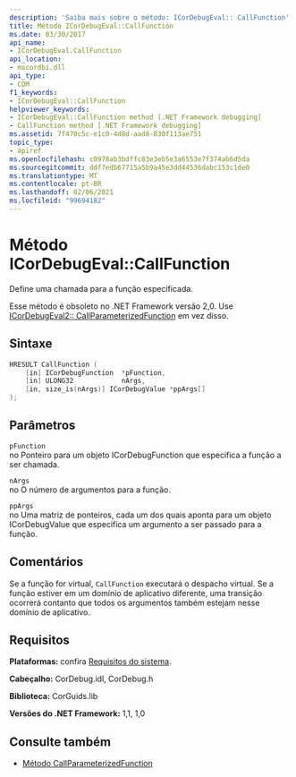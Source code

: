 ```yaml
---
description: 'Saiba mais sobre o método: ICorDebugEval:: CallFunction'
title: Método ICorDebugEval::CallFunction
ms.date: 03/30/2017
api_name:
- ICorDebugEval.CallFunction
api_location:
- mscordbi.dll
api_type:
- COM
f1_keywords:
- ICorDebugEval::CallFunction
helpviewer_keywords:
- ICorDebugEval::CallFunction method [.NET Framework debugging]
- CallFunction method [.NET Framework debugging]
ms.assetid: 7f470c5c-e1c0-4d8d-aad8-830f113ae751
topic_type:
- apiref
ms.openlocfilehash: c0978ab3bdffc83e3eb5e3a6553e7f374ab6d5da
ms.sourcegitcommit: ddf7edb67715a5b9a45e3dd44536dabc153c1de0
ms.translationtype: MT
ms.contentlocale: pt-BR
ms.lasthandoff: 02/06/2021
ms.locfileid: "99694182"
---
```

# <a name="icordebugevalcallfunction-method"></a>Método ICorDebugEval::CallFunction

Define uma chamada para a função especificada.

Esse método é obsoleto no .NET Framework versão 2,0. Use [ICorDebugEval2:: CallParameterizedFunction](icordebugeval2-callparameterizedfunction-method.md) em vez disso.

## <a name="syntax"></a>Sintaxe

```cpp
HRESULT CallFunction (
    [in] ICorDebugFunction  *pFunction,
    [in] ULONG32            nArgs,
    [in, size_is(nArgs)] ICorDebugValue *ppArgs[]
);
```

## <a name="parameters"></a>Parâmetros

`pFunction`\
no Ponteiro para um objeto ICorDebugFunction que especifica a função a ser chamada.

`nArgs`\
no O número de argumentos para a função.

`ppArgs`\
no Uma matriz de ponteiros, cada um dos quais aponta para um objeto ICorDebugValue que especifica um argumento a ser passado para a função.

## <a name="remarks"></a>Comentários

Se a função for virtual, `CallFunction` executará o despacho virtual. Se a função estiver em um domínio de aplicativo diferente, uma transição ocorrerá contanto que todos os argumentos também estejam nesse domínio de aplicativo.

## <a name="requirements"></a>Requisitos

**Plataformas:** confira [Requisitos do sistema](../../get-started/system-requirements.md).

**Cabeçalho:** CorDebug.idl, CorDebug.h

**Biblioteca:** CorGuids.lib

**Versões do .NET Framework:** 1,1, 1,0

## <a name="see-also"></a>Consulte também

- [Método CallParameterizedFunction](icordebugeval2-callparameterizedfunction-method.md)
